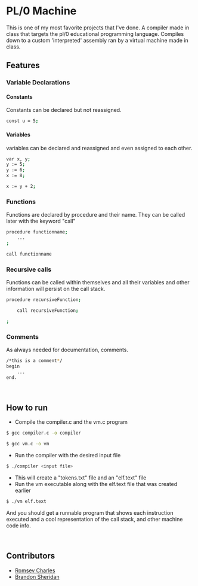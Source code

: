 # PL/0 Machine

This is one of my most favorite projects that I've done. A compiler made in class that targets the pl/0 educational programming language. Compiles down to a custom 'interpreted' assembly ran by a virtual machine made in class.

## Features
### Variable Declarations
#### Constants
Constants can be declared but not reassigned.
```sh
const u = 5;
```
#### Variables
variables can be declared and reassigned and even assigned to each other.
```sh
var x, y;
y := 5;
y := 6;
x := 8;

x := y + 2;
```
### Functions

Functions are declared by procedure and their name. They can be called later with the keyword "call"
```sh
procedure functionname;
    ...
;

call functionname
```
### Recursive calls

Functions can be called within themselves and all their variables and other information will persist on the call stack.
```sh
procedure recursiveFunction;

    call recursiveFunction;

;
```


### Comments
As always needed for documentation, comments.
```sh
/*this is a comment*/
begin
    ...
end.
```

&nbsp;

## How to run
- Compile the compiler.c and the vm.c program
```sh
$ gcc compiler.c -o compiler
```
```sh
$ gcc vm.c -o vm
```
- Run the compiler with the desired input file
```sh
$ ./compiler <input file>
```

- This will create a "tokens.txt" file and an "elf.text" file
- Run the vm executable along with the elf.text file that was created earlier
```sh
$ ./vm elf.text
```
And you should get a runnable program that shows each instruction executed and a cool representation of the call stack, and other machine code info.

&nbsp;

##  Contributors
* [Romsev Charles](https://github.com/vesmor)
* [Brandon Sheridan](https://github.com/UandWhatArmy)
&nbsp;

